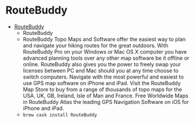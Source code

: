 # RouteBuddy
- [RouteBuddy](https://routebuddy.com/)
  -  RouteBuddy
  - RouteBuddy Topo Maps and Software offer the easiest way to plan and navigate your hiking routes for the great outdoors. With RouteBuddy Pro on your Windows or Mac OS X computer you have advanced planning tools over any other map software be it offline or online. RouteBuddy also gives you the power to freely swap your licenses between PC and Mac should you at any time choose to switch computers. Navigate with the most powerful and easiest to use GPS map software on iPhone and iPad. Visit the RouteBuddy Map Store to buy from a range of thousands of topo maps for the USA, UK, GB, Ireland, Isle of Man and France. Free Worldwide Maps in RouteBuddy Atlas the leading GPS Navigation Software on iOS for iPhone and iPad.
  - `brew cask install RouteBuddy`

